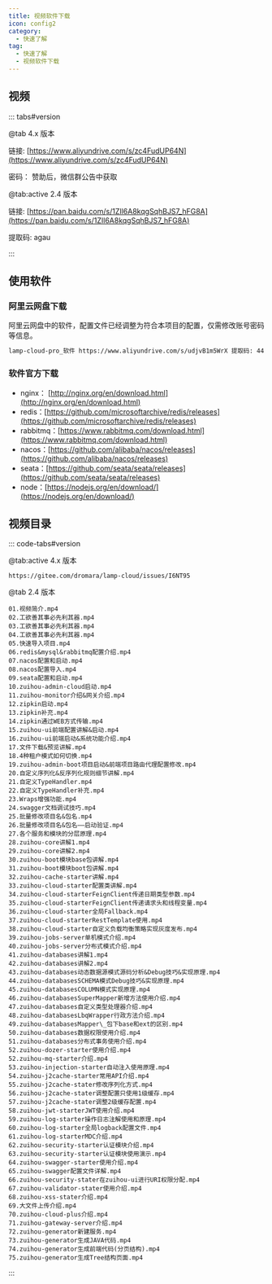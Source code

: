 ```yaml
---
title: 视频软件下载
icon: config2
category:
  - 快速了解
tag:
  - 快速了解
  - 视频软件下载
---
```


## 视频

::: tabs#version

@tab 4.x 版本

链接:   [https://www.aliyundrive.com/s/zc4FudUP64N](https://www.aliyundrive.com/s/zc4FudUP64N)

密码： 赞助后，微信群公告中获取

@tab:active 2.4 版本

链接:  [https://pan.baidu.com/s/1ZIl6A8kqgSqhBJS7_hFG8A](https://pan.baidu.com/s/1ZIl6A8kqgSqhBJS7_hFG8A)

提取码: agau

:::



## 使用软件

### 阿里云网盘下载

阿里云网盘中的软件，配置文件已经调整为符合本项目的配置，仅需修改账号密码等信息。

```html
lamp-cloud-pro_软件 https://www.aliyundrive.com/s/udjvB1m5WrX 提取码: 44ss 点击链接保存，或者复制本段内容，打开「阿里云盘」APP ，无需下载极速在线查看，视频原画倍速播放。
```



### 软件官方下载 

- nginx： [http://nginx.org/en/download.html](http://nginx.org/en/download.html)
- redis：[https://github.com/microsoftarchive/redis/releases](https://github.com/microsoftarchive/redis/releases)
- rabbitmq：[https://www.rabbitmq.com/download.html](https://www.rabbitmq.com/download.html)
- nacos：[https://github.com/alibaba/nacos/releases](https://github.com/alibaba/nacos/releases)
- seata：[https://github.com/seata/seata/releases](https://github.com/seata/seata/releases)
- node：[https://nodejs.org/en/download/](https://nodejs.org/en/download/)



## 视频目录

::: code-tabs#version

@tab:active 4.x 版本

```shell
https://gitee.com/dromara/lamp-cloud/issues/I6NT95
```

@tab 2.4 版本

```shell
01.视频简介.mp4  
02.工欲善其事必先利其器.mp4  
03.工欲善其事必先利其器.mp4  
04.工欲善其事必先利其器.mp4  
05.快速导入项目.mp4  
06.redis&mysql&rabbitmq配置介绍.mp4  
07.nacos配置和启动.mp4  
08.nacos配置导入.mp4  
09.seata配置和启动.mp4  
10.zuihou-admin-cloud启动.mp4  
11.zuihou-monitor介绍&网关介绍.mp4  
12.zipkin启动.mp4  
13.zipkin补充.mp4  
14.zipkin通过WEB方式传输.mp4  
15.zuihou-ui前端配置讲解&启动.mp4  
16.zuihou-ui前端启动&系统功能介绍.mp4  
17.文件下载&预览讲解.mp4  
18.4种租户模式如何切换.mp4  
19.zuihou-admin-boot项目启动&前端项目路由代理配置修改.mp4  
20.自定义序列化&反序列化规则细节讲解.mp4  
21.自定义TypeHandler.mp4  
22.自定义TypeHandler补充.mp4  
23.Wraps增强功能.mp4  
24.swagger文档调试技巧.mp4  
25.批量修改项目名&包名.mp4  
26.批量修改项目名&包名——启动验证.mp4  
27.各个服务和模块的分层原理.mp4  
28.zuihou-core讲解1.mp4  
29.zuihou-core讲解2.mp4  
30.zuihou-boot模块base包讲解.mp4  
31.zuihou-boot模块boot包讲解.mp4  
32.zuihou-cache-starter讲解.mp4  
33.zuihou-cloud-starter配置类讲解.mp4  
34.zuihou-cloud-starterFeignClient传递日期类型参数.mp4  
35.zuihou-cloud-starterFeignClient传递请求头和线程变量.mp4  
36.zuihou-cloud-starter全局Fallback.mp4  
37.zuihou-cloud-starterRestTemplate使用.mp4  
38.zuihou-cloud-starter自定义负载均衡策略实现灰度发布.mp4  
39.zuihou-jobs-server单机模式介绍.mp4  
40.zuihou-jobs-server分布式模式介绍.mp4  
41.zuihou-databases讲解1.mp4  
42.zuihou-databases讲解2.mp4  
43.zuihou-databases动态数据源模式源码分析&Debug技巧&实现原理.mp4  
44.zuihou-databasesSCHEMA模式Debug技巧&实现原理.mp4  
45.zuihou-databasesCOLUMN模式实现原理.mp4  
46.zuihou-databasesSuperMapper新增方法使用介绍.mp4  
47.zuihou-databases自定义类型处理器介绍.mp4  
48.zuihou-databasesLbqWrapper行政方法介绍.mp4  
49.zuihou-databasesMapper\_包下base和ext的区别.mp4  
50.zuihou-databases数据权限使用介绍.mp4  
51.zuihou-databases分布式事务使用介绍.mp4  
52.zuihou-dozer-starter使用介绍.mp4  
52.zuihou-mq-starter介绍.mp4  
53.zuihou-injection-starter自动注入使用原理.mp4  
54.zuihou-j2cache-starter常用API介绍.mp4  
55.zuihou-j2cache-stater修改序列化方式.mp4  
56.zuihou-j2cache-stater调整配置只使用1级缓存.mp4  
57.zuihou-j2cache-stater调整2级缓存配置.mp4  
58.zuihou-jwt-starterJWT使用介绍.mp4  
59.zuihou-log-starter操作日志注解使用和原理.mp4  
60.zuihou-log-starter全局logback配置文件.mp4  
61.zuihou-log-starterMDC介绍.mp4  
62.zuihou-security-starter认证模块介绍.mp4  
63.zuihou-security-starter认证模块使用演示.mp4  
64.zuihou-swagger-starter使用介绍.mp4  
65.zuihou-swagger配置文件详解.mp4  
66.zuihou-security-stater在zuihou-ui进行URI权限分配.mp4  
67.zuihou-validator-stater使用介绍.mp4  
68.zuihou-xss-stater介绍.mp4  
69.大文件上传介绍.mp4  
70.zuihou-cloud-plus介绍.mp4  
71.zuihou-gateway-server介绍.mp4  
72.zuihou-generator新建服务.mp4  
73.zuihou-generator生成JAVA代码.mp4  
74.zuihou-generator生成前端代码(分页结构).mp4  
75.zuihou-generator生成Tree结构页面.mp4
```

:::
